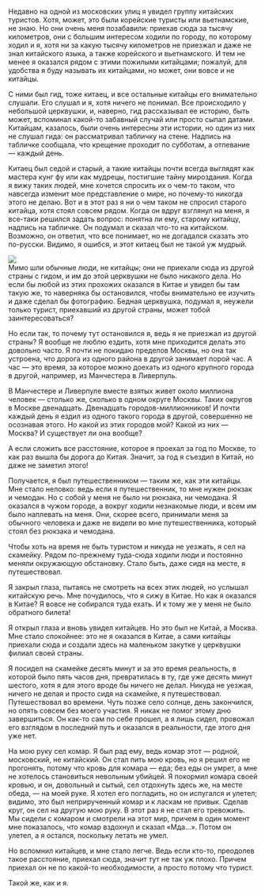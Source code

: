 Недавно на одной из московских улиц я увидел группу китайских туристов. Хотя, может, это были корейские туристы или вьетнамские, не знаю. Но они очень меня позабавили: приехав сюда за тысячу километров, они с большим интересом ходили по городу, по которому ходил и я, хотя ни за какую тысячу километров не приезжал и даже не знал китайского языка, а также корейского и вьетнамского. И тем не менее я оказался рядом с этими пожилыми китайцами; пожалуй, для удобства я буду называть их китайцами, но может, они вовсе и не китайцы.

С ними был гид, тоже китаец, и все остальные китайцы его внимательно слушали. Его слушал и я, хотя ничего не понимал. Все происходило у небольшой церквушки, и, наверно, гид рассказывал ее историю, быть может, вспоминал какой-то забавный случай или просто сыпал датами. Китайцам, казалось, были очень интересны эти истории, но один из них не слушал гида: он рассматривал табличку на стене. Надпись на табличке сообщала, что крещение проходит по субботам, а отпевание — каждый день.

Китаец был седой и старый, а такие китайцы почти всегда выглядят как мастера кунг фу или как мудрецы, постигшие тайну мироздания. Когда я вижу таких людей, мне хочется спросить их о чем-то таком, что навсегда изменит мое представление о мире, но почему-то никогда этого не делаю. Вот и в этот раз я ни о чем таком не спросил старого китайца, хотя стоял совсем рядом. Когда он вдруг взглянул на меня, я все-таки решился задать вопрос: понятна ли ему, старому китайцу, надпись на табличке. Он подумал и сказал что-то на китайском. Возможно, он ответил, что все понимает, но не догадался сказать это по-русски. Видимо, я ошибся, и этот китаец был не такой уж мудрый.

![](https://assets.discours.io/unsafe/900x/production/image/3cd4eee0-a54e-11e8-bfc7-9b5979ddfe3f.jpeg)  
Мимо шли обычные люди, не китайцы; они не приехали сюда из другой страны с гидом, и им до этой церквушки не было никакого дела. Но если бы любой из этих прохожих оказался в Китае и увидел бы там такую же, то наверняка бы остановился, чтобы внимательно ее изучить и даже сделал бы фотографию. Бедная церквушка, подумал я, неужели только турист, приехавший из другой страны, может тобой заинтересоваться?  


Но если так, то почему тут остановился я, ведь я не приезжал из другой страны? Я вообще не люблю ездить, хотя мне приходится делать это довольно часто. Я почти не покидаю пределов Москвы, но она так устроена, что дорога из одного района в другой занимает порой час. А час — это время, за которое можно доехать из одного крупного города в другой, например, из Манчестера в Ливерпуль. 

В Манчестере и Ливерпуле вместе взятых живет около миллиона человек — столько же, сколько в одном округе Москвы. Таких округов в Москве двенадцать. Двенадцать городов-миллионников! И почти каждый день я ездил из одного такого города в другой, совершенно не осознавая этого. Но какой из этих городов мой? Какой из них — Москва? И существует ли она вообще?

А если сложить все расстояние, которое я проехал за год по Москве, то как раз вышла бы дорога до Китая. Значит, за год я съездил в Китай, но даже не заметил этого!

Получается, я был путешественником — таким же, как эти китайцы. Мне стало неловко: ведь если я путешественник, то мне нужен рюкзак и чемодан. Но с собой у меня не было ни рюкзака, ни чемодана. Я оказался в чужом городе, а вокруг ходили незнакомые люди, и всем им было наплевать на меня. Они, скорее всего, принимали меня за обычного человека и даже не видели во мне путешественника, который стоял без рюкзака и чемодана.

Чтобы хоть на время не быть туристом и никуда не уезжать, я сел на скамейку. Рядом по-прежнему туда-сюда ходили люди и постоянно меняли окружающую обстановку. Стало быть, даже сидя на месте, я путешествовал.

Я закрыл глаза, пытаясь не смотреть на всех этих людей, но услышал китайскую речь. Мне почудилось, что я сижу в Китае. Но как я оказался в Китае? Я вовсе не собирался туда ехать. И к тому же у меня не было обратного билета!

Я открыл глаза и вновь увидел китайцев. Но это был не Китай, а Москва. Мне стало спокойнее: это не я оказался в Китае, а сами китайцы приехали сюда и создали здесь на маленьком закутке у церквушки филиал своей страны.

Я посидел на скамейке десять минут и за это время реальность, в которой было пять часов дня, превратилась в ту, где уже десять минут шестого, хотя я для этого вроде бы ничего не делал. Никуда не уезжая, ничего не делая и просто сидя на скамейке, я путешествовал. Путешествовал во времени. Чуть позже село солнце, день закончился, но опять совсем без моего участия. Я никак не помог этому дню завершиться. Он как-то сам по себе прошел, а я лишь сидел, провожал его взглядом в последний путь и оказался в реальности, где этого дня уже нет.

На мою руку сел комар. Я был рад ему, ведь комар этот — родной, московский, не китайский. Он стал пить мою кровь, но я решил его не прогонять, потому что кровь для комара — еда; без еды он умрет, а мне не хотелось становиться невольным убийцей. Я покормил комара своей кровью, и он, довольный и сытый, сел отдохнуть здесь же, на месте обеда, — на моей руке. Я хотел его погладить, но он испугался и улетел; видимо, это был неприрученный комар и к ласкам не привык. Сделав круг, он сел на другую мою руку. В этот раз я не стал его тревожить. Мы сидели с комаром и смотрели на этот мир, причем в один момент мне показалось, что комар вздохнул и сказал «Мда…». Потом он улетел, а я остался, поскольку летать не умел.

Но вспомнил китайцев, и мне стало легче. Ведь если кто-то, преодолев такое расстояние, приехал сюда, значит тут не так уж плохо. Причем приехал он не по какой-то необходимости, а просто потому что турист. 

Такой же, как и я.
